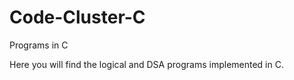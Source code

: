 # Code-Cluster-C
Programs in C
 
Here you will find the logical and DSA programs implemented in C. 
